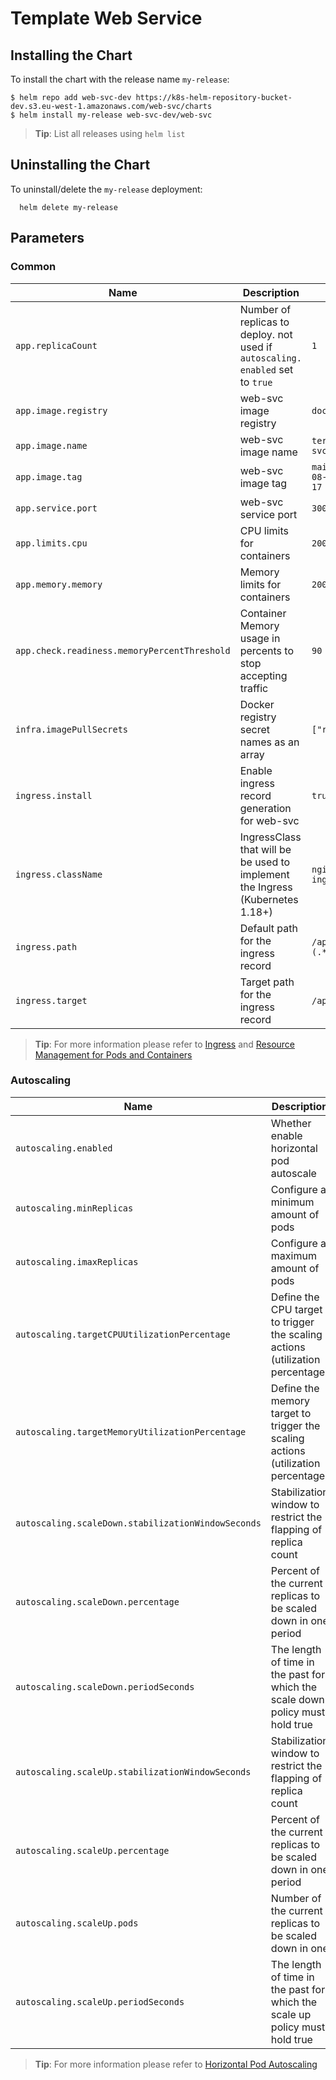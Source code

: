 <!--- app-name: web-svc -->

# Template Web Service 
## Installing the Chart

To install the chart with the release name `my-release`:
```console
$ helm repo add web-svc-dev https://k8s-helm-repository-bucket-dev.s3.eu-west-1.amazonaws.com/web-svc/charts
$ helm install my-release web-svc-dev/web-svc
```

> **Tip**: List all releases using `helm list`

## Uninstalling the Chart

To uninstall/delete the `my-release` deployment:

```console
  helm delete my-release
```

## Parameters

### Common

| Name                                         | Description                                                                    | Value               |
| -------------------------------------------- | ------------------------------------------------------------------------------ | ------------------- |
| `app.replicaCount`                           | Number of replicas to deploy. not used if `autoscaling. enabled` set to `true` | `1`                 |
| `app.image.registry`                         | web-svc image registry                                                         |  `docker.io`        |
| `app.image.name`                             | web-svc image name                                                             |  `terzey/web-svc`   |
| `app.image.tag`                              | web-svc image tag                                                              | `main-2022-08-09T18-24-17` |
| `app.service.port`                           | web-svc service port                                                           |  `3000`             |
| `app.limits.cpu`                             | CPU limits for containers                                                      |  `200m`             |
| `app.memory.memory`                          | Memory limits for containers                                                   |  `200Mi`            |
| `app.check.readiness.memoryPercentThreshold` | Container Memory usage in percents to stop accepting traffic                   |  `90`               |
| `infra.imagePullSecrets`                     | Docker registry secret names as an array                                       |  `["regcred"]`      |
| `ingress.install`                            | Enable ingress record generation for web-svc                                   |  `true`             |
| `ingress.className`                          | IngressClass that will be be used to implement the Ingress (Kubernetes 1.18+)  |  `nginx-ingress`    |
| `ingress.path`                               | Default path for the ingress record                                            |  `/api/v1(/\|$)(.*)` |
| `ingress.target`                             | Target path for the ingress record                                             |  `/api/$2`          |

> **Tip**: For more information please refer to [Ingress](https://kubernetes.io/docs/concepts/services-networking/ingress/) and [Resource Management for Pods and Containers](https://kubernetes.io/docs/concepts/configuration/manage-resources-containers/)

### Autoscaling

| Name                                               | Description                                                                      | Value  |
| -------------------------------------------------- | -------------------------------------------------------------------------------- | ------ |
| `autoscaling.enabled`                              | Whether enable horizontal pod autoscale                                          | `true` |
| `autoscaling.minReplicas`                          | Configure a minimum amount of pods                                               |  `1`   |
| `autoscaling.imaxReplicas`                         | Configure a maximum amount of pods                                               |  `10`  |
| `autoscaling.targetCPUUtilizationPercentage`       | Define the CPU target to trigger the scaling actions (utilization percentage)    |  `60`  |
| `autoscaling.targetMemoryUtilizationPercentage`    | Define the memory target to trigger the scaling actions (utilization percentage) |  `75`  |
| `autoscaling.scaleDown.stabilizationWindowSeconds` | Stabilization window to restrict the flapping of replica count                   |  `300` |
| `autoscaling.scaleDown.percentage`                 | Percent of the current replicas to be scaled down in one period                  |  `100` |
| `autoscaling.scaleDown.periodSeconds`              | The length of time in the past for which the scale down policy must hold true    |  `15`  |
| `autoscaling.scaleUp.stabilizationWindowSeconds`   | Stabilization window to restrict the flapping of replica count                   |  `0`   |
| `autoscaling.scaleUp.percentage`                   | Percent of the current replicas to be scaled down in one period                  |  `50`  |
| `autoscaling.scaleUp.pods`                         | Number of the current replicas to be scaled down in one                          |  `2`   |
| `autoscaling.scaleUp.periodSeconds`                | The length of time in the past for which the scale up policy must hold true      |  `15`  |

> **Tip**: For more information please refer to [Horizontal Pod Autoscaling](https://kubernetes.io/docs/tasks/run-application/horizontal-pod-autoscale/)